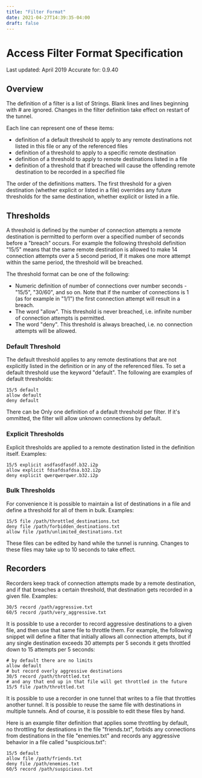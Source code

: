 ```yaml
---
title: "Filter Format"
date: 2021-04-27T14:39:35-04:00
draft: false
---
```


Access Filter Format Specification
==================================

Last updated: April 2019 Accurate for: 0.9.40

Overview
--------

The definition of a filter is a list of Strings. Blank lines and lines
beginning with \# are ignored. Changes in the filter definition take
effect on restart of the tunnel.

Each line can represent one of these items:

-   definition of a default threshold to apply to any remote
    destinations not listed in this file or any of the referenced files
-   definition of a threshold to apply to a specific remote destination
-   definition of a threshold to apply to remote destinations listed in
    a file
-   definition of a threshold that if breached will cause the offending
    remote destination to be recorded in a specified file

The order of the definitions matters. The first threshold for a given
destination (whether explicit or listed in a file) overrides any future
thresholds for the same destination, whether explicit or listed in a
file.

Thresholds
----------

A threshold is defined by the number of connection attempts a remote
destination is permitted to perform over a specified number of seconds
before a \"breach\" occurs. For example the following threshold
definition \"15/5\" means that the same remote destination is allowed to
make 14 connection attempts over a 5 second period, If it makes one more
attempt within the same period, the threshold will be breached.

The threshold format can be one of the following:

-   Numeric definition of number of connections over number seconds -
    \"15/5\", \"30/60\", and so on. Note that if the number of
    connections is 1 (as for example in \"1/1\") the first connection
    attempt will result in a breach.
-   The word \"allow\". This threshold is never breached, i.e. infinite
    number of connection attempts is permitted.
-   The word \"deny\". This threshold is always breached, i.e. no
    connection attempts will be allowed.

### Default Threshold

The default threshold applies to any remote destinations that are not
explicitly listed in the definition or in any of the referenced files.
To set a default threshold use the keyword \"default\". The following
are examples of default thresholds:

    15/5 default
    allow default
    deny default

There can be Only one definition of a default threshold per filter. If
it\'s ommitted, the filter will allow unknown connections by default.

### Explicit Thresholds

Explicit thresholds are applied to a remote destination listed in the
definition itself. Examples:

    15/5 explicit asdfasdfasdf.b32.i2p
    allow explicit fdsafdsafdsa.b32.i2p
    deny explicit qwerqwerqwer.b32.i2p

### Bulk Thresholds

For convenience it is possible to maintain a list of destinations in a
file and define a threshold for all of them in bulk. Examples:

    15/5 file /path/throttled_destinations.txt
    deny file /path/forbidden_destinations.txt
    allow file /path/unlimited_destinations.txt

These files can be edited by hand while the tunnel is running. Changes
to these files may take up to 10 seconds to take effect.

Recorders
---------

Recorders keep track of connection attempts made by a remote
destination, and if that breaches a certain threshold, that destination
gets recorded in a given file. Examples:

    30/5 record /path/aggressive.txt
    60/5 record /path/very_aggressive.txt

It is possible to use a recorder to record aggressive destinations to a
given file, and then use that same file to throttle them. For example,
the following snippet will define a filter that initially allows all
connection attempts, but if any single destination exceeds 30 attempts
per 5 seconds it gets throttled down to 15 attempts per 5 seconds:

    # by default there are no limits
    allow default
    # but record overly aggressive destinations
    30/5 record /path/throttled.txt
    # and any that end up in that file will get throttled in the future
    15/5 file /path/throttled.txt

It is possible to use a recorder in one tunnel that writes to a file
that throttles another tunnel. It is possible to reuse the same file
with destinations in multiple tunnels. And of course, it is possible to
edit these files by hand.

Here is an example filter definition that applies some throttling by
default, no throttling for destinations in the file \"friends.txt\",
forbids any connections from destinations in the file \"enemies.txt\"
and records any aggressive behavior in a file called \"suspicious.txt\":

    15/5 default
    allow file /path/friends.txt
    deny file /path/enemies.txt
    60/5 record /path/suspicious.txt
